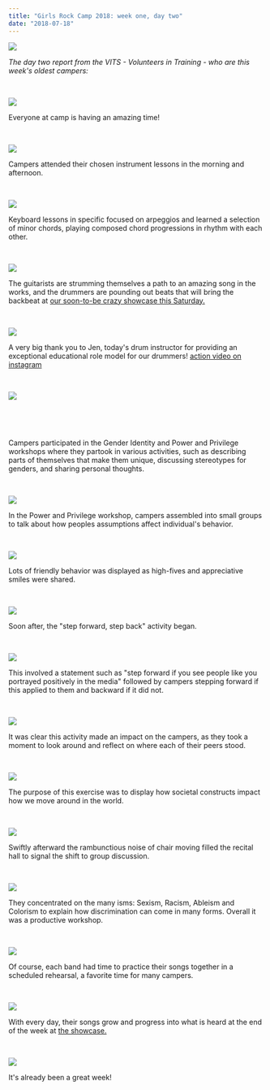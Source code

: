 ```yaml
---
title: "Girls Rock Camp 2018: week one, day two"
date: "2018-07-18"
---
```


[![](http://girlsrockri.org/wp-content/uploads/2018/07/day-two-23056-768x1024.jpg)](http://girlsrockri.org/wp-content/uploads/2018/07/day-two-23056.jpg)

_The day two report from the VITS - Volunteers in Training - who are this week's oldest campers:_

 

[![](http://girlsrockri.org/wp-content/uploads/2018/07/day-two-23058-768x1024.jpg)](http://girlsrockri.org/wp-content/uploads/2018/07/day-two-23058.jpg)

Everyone at camp is having an amazing time!

 

[![](http://girlsrockri.org/wp-content/uploads/2018/07/day-two-23062-1024x768.jpg)](http://girlsrockri.org/wp-content/uploads/2018/07/day-two-23062.jpg)

Campers attended their chosen instrument lessons in the morning and afternoon.

 

[![](http://girlsrockri.org/wp-content/uploads/2018/07/day-two-23064-1024x768.jpg)](http://girlsrockri.org/wp-content/uploads/2018/07/day-two-23064.jpg)

Keyboard lessons in specific focused on arpeggios and learned a selection of minor chords, playing composed chord progressions in rhythm with each other.

 

[![](http://girlsrockri.org/wp-content/uploads/2018/07/day-two-23057-768x1024.jpg)](http://girlsrockri.org/wp-content/uploads/2018/07/day-two-23057.jpg)

The guitarists are strumming themselves a path to an amazing song in the works, and the drummers are pounding out beats that will bring the backbeat at [our soon-to-be crazy showcase this Saturday.](https://www.facebook.com/events/1843312269025340/)

 

[![](http://girlsrockri.org/wp-content/uploads/2018/07/day-two-23072-1024x768.jpg)](http://girlsrockri.org/wp-content/uploads/2018/07/day-two-23072.jpg)

A very big thank you to Jen, today's drum instructor for providing an exceptional educational role model for our drummers! [action video on instagram](https://www.instagram.com/p/BlV7KWwgXpW/?taken-by=girlsrockri)

 

[![](http://girlsrockri.org/wp-content/uploads/2018/07/day-two-23063-1-e1531871689248-768x1024.jpg)](http://girlsrockri.org/wp-content/uploads/2018/07/day-two-23063-1-e1531871689248.jpg)

 

 

Campers participated in the Gender Identity and Power and Privilege workshops where they partook in various activities, such as describing parts of themselves that make them unique, discussing stereotypes for genders, and sharing personal thoughts.

 

[![](http://girlsrockri.org/wp-content/uploads/2018/07/day-two-23059-1024x768.jpg)](http://girlsrockri.org/wp-content/uploads/2018/07/day-two-23059.jpg)

In the Power and Privilege workshop, campers assembled into small groups to talk about how peoples assumptions affect individual's behavior.

 

[![](http://girlsrockri.org/wp-content/uploads/2018/07/day-two-23061-1024x768.jpg)](http://girlsrockri.org/wp-content/uploads/2018/07/day-two-23061.jpg)

Lots of friendly behavior was displayed as high-fives and appreciative smiles were shared.

 

[![](http://girlsrockri.org/wp-content/uploads/2018/07/day-two-23053-1024x768.jpg)](http://girlsrockri.org/wp-content/uploads/2018/07/day-two-23053.jpg)

Soon after, the "step forward, step back" activity began.

 

[![](http://girlsrockri.org/wp-content/uploads/2018/07/day-two-23070-e1531871753739-768x1024.jpg)](http://girlsrockri.org/wp-content/uploads/2018/07/day-two-23070-e1531871753739.jpg)

This involved a statement such as "step forward if you see people like you portrayed positively in the media" followed by campers stepping forward if this applied to them and backward if it did not.

 

[![](http://girlsrockri.org/wp-content/uploads/2018/07/day-two-23068-1024x768.jpg)](http://girlsrockri.org/wp-content/uploads/2018/07/day-two-23068.jpg)

It was clear this activity made an impact on the campers, as they took a moment to look around and reflect on where each of their peers stood.

 

[![](http://girlsrockri.org/wp-content/uploads/2018/07/day-two-23073-1024x599.jpg)](http://girlsrockri.org/wp-content/uploads/2018/07/day-two-23073.jpg)

The purpose of this exercise was to display how societal constructs impact how we move around in the world.

 

[![](http://girlsrockri.org/wp-content/uploads/2018/07/day-two-23075-1024x768.jpg)](http://girlsrockri.org/wp-content/uploads/2018/07/day-two-23075.jpg)

Swiftly afterward the rambunctious noise of chair moving filled the recital hall to signal the shift to group discussion.

 

[![](http://girlsrockri.org/wp-content/uploads/2018/07/day-two-23065-1024x768.jpg)](http://girlsrockri.org/wp-content/uploads/2018/07/day-two-23065.jpg)

They concentrated on the many isms: Sexism, Racism, Ableism and Colorism to explain how discrimination can come in many forms. Overall it was a productive workshop.

 

[![](http://girlsrockri.org/wp-content/uploads/2018/07/day-two-23078-1024x768.jpg)](http://girlsrockri.org/wp-content/uploads/2018/07/day-two-23078.jpg)

Of course, each band had time to practice their songs together in a scheduled rehearsal, a favorite time for many campers.

 

[![](http://girlsrockri.org/wp-content/uploads/2018/07/day-two-23075-1024x768.jpg)](http://girlsrockri.org/wp-content/uploads/2018/07/day-two-23075.jpg)

With every day, their songs grow and progress into what is heard at the end of the week at [the showcase.](https://www.facebook.com/events/1843312269025340/)

 

[![](http://girlsrockri.org/wp-content/uploads/2018/07/day-two-23074-1024x768.jpg)](http://girlsrockri.org/wp-content/uploads/2018/07/day-two-23074.jpg)

It's already been a great week!
